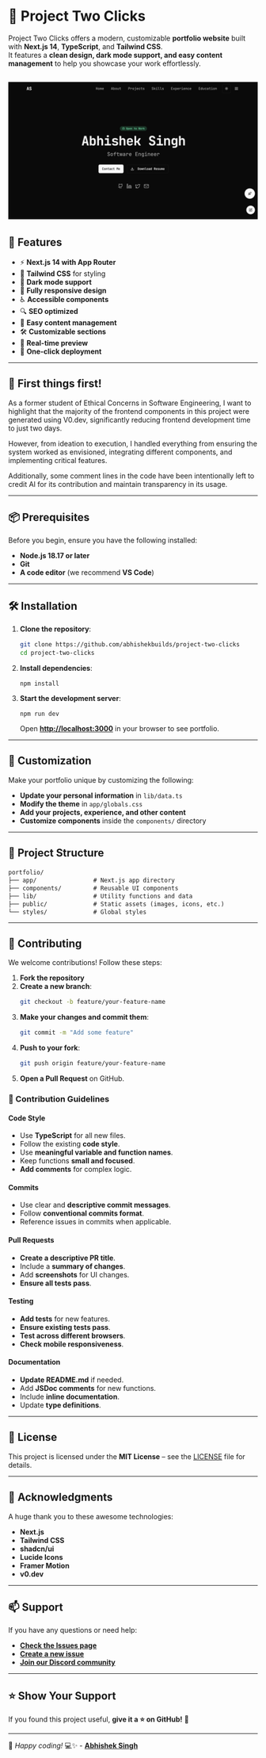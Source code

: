 # 🚀 Project Two Clicks

Project Two Clicks offers a modern, customizable **portfolio website** built with **Next.js 14**, **TypeScript**, and **Tailwind CSS**.  
It features a **clean design, dark mode support, and easy content management** to help you showcase your work effortlessly.

![Portfolio Preview](/public/home.png)
---

## 🌟 Features

- ⚡ **Next.js 14 with App Router**
- 💨 **Tailwind CSS** for styling
- 🎨 **Dark mode support**
- 📱 **Fully responsive design**
- ♿ **Accessible components**
- 🔍 **SEO optimized**
- 📝 **Easy content management**
- 🛠 **Customizable sections**
- 🔄 **Real-time preview**
- 🚀 **One-click deployment**

---

## 🔧 First things first!

As a former student of Ethical Concerns in Software Engineering, I want to highlight that the majority of the frontend components in this project were generated using V0.dev, significantly reducing frontend development time to just two days.

However, from ideation to execution, I handled everything from ensuring the system worked as envisioned, integrating different components, and implementing critical features.

Additionally, some comment lines in the code have been intentionally left to credit AI for its contribution and maintain transparency in its usage.

---

## 📦 Prerequisites

Before you begin, ensure you have the following installed:

- **Node.js 18.17 or later**
- **Git**
- **A code editor** (we recommend **VS Code**)

---

## 🛠 Installation

1. **Clone the repository**:
   ```bash
   git clone https://github.com/abhishekbuilds/project-two-clicks
   cd project-two-clicks
   ```

2. **Install dependencies**:
   ```
   npm install
   ```

3. **Start the development server**:
   ```
   npm run dev
   ```
   Open **[http://localhost:3000](http://localhost:3000)** in your browser to see portfolio.

---

## 🎨 Customization

Make your portfolio unique by customizing the following:

- **Update your personal information** in `lib/data.ts`
- **Modify the theme** in `app/globals.css`
- **Add your projects, experience, and other content**
- **Customize components** inside the `components/` directory

---

## 📂 Project Structure

```
portfolio/
├── app/                # Next.js app directory
├── components/         # Reusable UI components
├── lib/                # Utility functions and data
├── public/             # Static assets (images, icons, etc.)
└── styles/             # Global styles
```

---

## 🤝 Contributing

We welcome contributions! Follow these steps:

1. **Fork the repository**
2. **Create a new branch**:
   ```bash
   git checkout -b feature/your-feature-name
   ```
3. **Make your changes and commit them**:
   ```bash
   git commit -m "Add some feature"
   ```
4. **Push to your fork**:
   ```bash
   git push origin feature/your-feature-name
   ```
5. **Open a Pull Request** on GitHub.

### 📝 Contribution Guidelines

#### **Code Style**
- Use **TypeScript** for all new files.
- Follow the existing **code style**.
- Use **meaningful variable and function names**.
- Keep functions **small and focused**.
- **Add comments** for complex logic.

#### **Commits**
- Use clear and **descriptive commit messages**.
- Follow **conventional commits format**.
- Reference issues in commits when applicable.

#### **Pull Requests**
- **Create a descriptive PR title**.
- Include a **summary of changes**.
- Add **screenshots** for UI changes.
- **Ensure all tests pass**.

#### **Testing**
- **Add tests** for new features.
- **Ensure existing tests pass**.
- **Test across different browsers**.
- **Check mobile responsiveness**.

#### **Documentation**
- **Update README.md** if needed.
- Add **JSDoc comments** for new functions.
- Include **inline documentation**.
- Update **type definitions**.

---

## 📝 License

This project is licensed under the **MIT License** – see the [LICENSE](LICENSE) file for details.

---

## 🙏 Acknowledgments

A huge thank you to these awesome technologies:

- **Next.js**
- **Tailwind CSS**
- **shadcn/ui**
- **Lucide Icons**
- **Framer Motion**
- **v0.dev**
---

## 📫 Support

If you have any questions or need help:

- [**Check the Issues page**](https://github.com/abhishekbuilds/project-two-clicks/issues)
- [**Create a new issue**](https://github.com/abhishekbuilds/project-two-clicks/issues/new)
- [**Join our Discord community**](https://discord.gg/rMQ7qxHQ)

---

## ⭐ Show Your Support

If you found this project useful, **give it a ⭐ on GitHub!** 🙌

---

🚀 _Happy coding!_ 💻✨ - [**Abhishek Singh**](https://www.abhishekbuilds.com)
